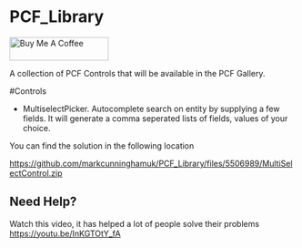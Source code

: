 # PCF_Library

<a href="https://www.buymeacoffee.com/markcunningham" target="_blank"><img src="https://cdn.buymeacoffee.com/buttons/default-orange.png" alt="Buy Me A Coffee" height="41" width="174"></a>

A collection of PCF Controls that will be available in the PCF Gallery.

#Controls
- MultiselectPicker.
Autocomplete search on entity by supplying a few fields. It will generate a comma seperated lists of fields, values of your choice.

You can find the solution in the following location

https://github.com/markcunninghamuk/PCF_Library/files/5506989/MultiSelectControl.zip

## Need Help?
Watch this video, it has helped a lot of people solve their problems
https://youtu.be/InKGTOtY_fA
